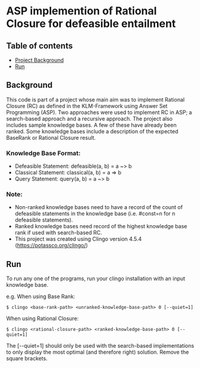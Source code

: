 # ASP implemention of Rational Closure for defeasible entailment

## Table of contents
* [Project Background](#background)
* [Run](#run)

## Background
This code is part of a project whose main aim was to implement Rational Closure (RC) as defined in the KLM-Framework using Answer Set Programming (ASP). Two approaches were used to implement RC in ASP; a search-based approach and a recursive approach. The project also includes sample knowledge bases. A few of these have already been ranked. Some knowledge bases include a description of the expected BaseRank or Rational Closure result.

### Knowledge Base Format:
* Defeasible Statement: defeasible(a, b) = a ~> b
* Classical Statement: classical(a, b) = a => b
* Query Statement: query(a, b) = a ~> b

### Note:
* Non-ranked knowledge bases need to have a record of the count of defeasible statements in the knowledge base (i.e. #const=n for n defeasible statements).
* Ranked knowledge bases need record of the highest knowledge base rank if used with search-based RC.
* This project was created using Clingo version 4.5.4 (https://potassco.org/clingo/)
	
## Run
To run any one of the programs, run your clingo installation with an input knowledge base.

e.g. 
When using Base Rank:
```
$ clingo <base-rank-path> <unranked-knowledge-base-path> 0 [--quiet=1]
```

When using Rational Closure:
```
$ clingo <rational-closure-path> <ranked-knowledge-base-path> 0 [--quiet=1]
```

The [--quiet=1] should only be used with the search-based implementations to only display the most optimal (and therefore right) solution. Remove the square brackets.